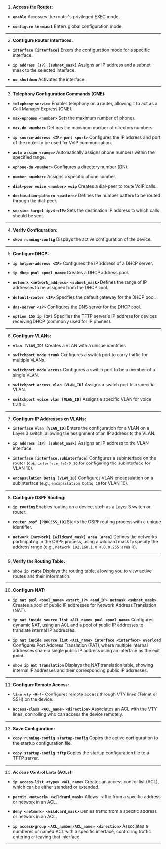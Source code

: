 

1. **Access the Router:**  
- **`enable`** 
Accesses the router's privileged EXEC mode.
 
- **`configure terminal`** 
Enters global configuration mode.


---

2. **Configure Router Interfaces:**  
- **`interface [interface]`** 
Enters the configuration mode for a specific interface.
 
- **`ip address [IP] [subnet_mask]`** 
Assigns an IP address and a subnet mask to the selected interface.
 
- **`no shutdown`** 
Activates the interface.


---

3. **Telephony Configuration Commands (CME):**  
- **`telephony-service`** 
Enables telephony on a router, allowing it to act as a Call Manager Express (CME).
 
- **`max-ephones <number>`** 
Sets the maximum number of phones.
 
- **`max-dn <number>`** 
Defines the maximum number of directory numbers.
 
- **`ip source-address <IP> port <port>`** 
Configures the IP address and port of the router to be used for VoIP communication.
 
- **`auto assign <range>`** 
Automatically assigns phone numbers within the specified range.
 
- **`ephone-dn <number>`** 
Configures a directory number (DN).
 
- **`number <number>`** 
Assigns a specific phone number.
 
- **`dial-peer voice <number> voip`** 
Creates a dial-peer to route VoIP calls.
 
- **`destination-pattern <pattern>`** 
Defines the number pattern to be routed through the dial-peer.
 
- **`session target ipv4:<IP>`** 
Sets the destination IP address to which calls should be sent.


---

4. **Verify Configuration:**  
- **`show running-config`** 
Displays the active configuration of the device.


---

5. **Configure DHCP:**  
- **`ip helper-address <IP>`** 
Configures the IP address of a DHCP server.
 
- **`ip dhcp pool <pool_name>`** 
Creates a DHCP address pool.
 
- **`network <network_address> <subnet_mask>`** 
Defines the range of IP addresses to be assigned from the DHCP pool.
 
- **`default-router <IP>`** 
Specifies the default gateway for the DHCP pool.
 
- **`dns-server <IP>`** 
Configures the DNS server for the DHCP pool.
 
- **`option 150 ip [IP]`** 
Specifies the TFTP server's IP address for devices receiving DHCP (commonly used for IP phones).


---

6. **Configure VLANs:**  
- **`vlan [VLAN_ID]`** 
Creates a VLAN with a unique identifier.
 
- **`switchport mode trunk`** 
Configures a switch port to carry traffic for multiple VLANs.
 
- **`switchport mode access`** 
Configures a switch port to be a member of a single VLAN.
 
- **`switchport access vlan [VLAN_ID]`** 
Assigns a switch port to a specific VLAN.
 
- **`switchport voice vlan [VLAN_ID]`** 
Assigns a specific VLAN for voice traffic.


---

7. **Configure IP Addresses on VLANs:**  
- **`interface vlan [VLAN_ID]`** 
Enters the configuration for a VLAN on a Layer 3 switch, allowing the assignment of an IP address to the VLAN.
 
- **`ip address [IP] [subnet_mask]`** 
Assigns an IP address to the VLAN interface.
 
- **`interface [interface.subinterface]`** 
Configures a subinterface on the router (e.g., `interface fa0/0.10` for configuring the subinterface for VLAN 10).
 
- **`encapsulation Dot1q [VLAN_ID]`** 
Configures VLAN encapsulation on a subinterface (e.g., `encapsulation Dot1q 10` for VLAN 10).


---

8. **Configure OSPF Routing:**  
- **`ip routing`** 
Enables routing on a device, such as a Layer 3 switch or router.
 
- **`router ospf [PROCESS_ID]`** 
Starts the OSPF routing process with a unique identifier.
 
- **`network [network] [wildcard_mask] area [area]`** 
Defines the networks participating in the OSPF process, using a wildcard mask to specify the address range (e.g., `network 192.168.1.0 0.0.0.255 area 0`).


---

9. **Verify the Routing Table:**  
- **`show ip route`** 
Displays the routing table, allowing you to view active routes and their information.


---

10. **Configure NAT:**  
- **`ip nat pool <pool_name> <start_IP> <end_IP> netmask <subnet_mask>`** 
Creates a pool of public IP addresses for Network Address Translation (NAT).
 
- **`ip nat inside source list <ACL_name> pool <pool_name>`** 
Configures dynamic NAT, using an ACL and a pool of public IP addresses to translate internal IP addresses.
 
- **`ip nat inside source list <ACL_name> interface <interface> overload`** 
Configures Port Address Translation (PAT), where multiple internal addresses share a single public IP address using an interface as the exit point.
 
- **`show ip nat translation`** 
Displays the NAT translation table, showing internal IP addresses and their corresponding public IP addresses.


---

11. **Configure Remote Access:**  
- **`line vty <0-4>`** 
Configures remote access through VTY lines (Telnet or SSH) on the device.
 
- **`access-class <ACL_name> <direction>`** 
Associates an ACL with the VTY lines, controlling who can access the device remotely.


---

12. **Save Configuration:**  
- **`copy running-config startup-config`** 
Copies the active configuration to the startup configuration file.
 
- **`copy startup-config tftp`** 
Copies the startup configuration file to a TFTP server.


---

13. **Access Control Lists (ACLs):**  
- **`ip access-list <type> <ACL_name>`** 
Creates an access control list (ACL), which can be either standard or extended.
 
- **`permit <network> <wildcard_mask>`** 
Allows traffic from a specific address or network in an ACL.
 
- **`deny <network> <wildcard_mask>`** 
Denies traffic from a specific address or network in an ACL.
 
- **`ip access-group <ACL_number/ACL_name> <direction>`** 
Associates a numbered or named ACL with a specific interface, controlling traffic entering or leaving that interface.


---
